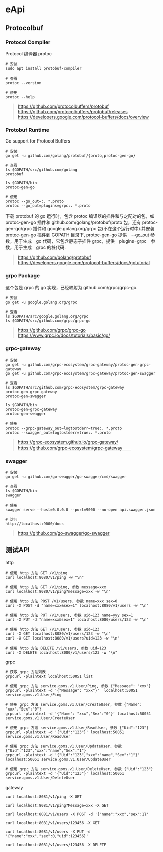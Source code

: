 # eApi




## Protocolbuf


### Protocol Compiler   

Protocol 编译器 protoc
 
```
# 安装
sudo apt install protobuf-compiler

# 查看
protoc --version

# 使用
protoc --help
```
>https://github.com/protocolbuffers/protobuf  
https://github.com/protocolbuffers/protobuf/releases  
https://developers.google.com/protocol-buffers/docs/overview 

### Protobuf Runtime
Go support for Protocol Buffers

```
# 安装
go get -u github.com/golang/protobuf/{proto,protoc-gen-go}

# 查看
ls $GOPATH/src/github.com/golang
protobuf

ls $GOPATH/bin
protoc-gen-go

# 使用
protoc --go_out=:. *.proto
protoc --go_out=plugins=grpc:. *.proto
```
下载 protobuf 的 go 运行时，包含 protoc 编译器的插件和与之配对的包，如 protoc-gen-go 插件和 github.com/golang/protobuf/proto 包，还有 protoc-gen-go/grpc 插件和 google.golang.org/grpc 包(不在这个运行时中).并安装 protoc-gen-go 插件到 GOPATH 目录下, protoc-gen-go 提供　--go_out 参数，用于生成　go 代码，它包含静态子插件 grpc，提供　plugins=grpc　参数，用于生成　grpc 的桩代码.   

>https://github.com/golang/protobuf  
https://developers.google.com/protocol-buffers/docs/gotutorial  

### grpc Package 

这个包是 grpc 的 go 实现，已经映射为 github.com/grpc/grpc-go.

```
# 安装
go get -u google.golang.org/grpc

# 查看
ls $GOPATH/src/google.golang.org/grpc
ls $GOPATH/src/github.com/grpc/grpc-go
```

>https://github.com/grpc/grpc-go  
https://www.grpc.io/docs/tutorials/basic/go/   


### grpc-gateway

```
# 安装
go get -u github.com/grpc-ecosystem/grpc-gateway/protoc-gen-grpc-gateway
go get -u github.com/grpc-ecosystem/grpc-gateway/protoc-gen-swagger

# 查看
ls $GOPATH/src/github.com/grpc-ecosystem/grpc-gateway
protoc-gen-grpc-gateway
protoc-gen-swagger

ls $GOPATH/bin
protoc-gen-grpc-gateway
protoc-gen-swagger

# 使用
protoc --grpc-gateway_out=logtostderr=true:. *.proto
protoc --swagger_out=logtostderr=true:. *.proto
```

>https://grpc-ecosystem.github.io/grpc-gateway/  
https://github.com/grpc-ecosystem/grpc-gateway　　


### swagger  

```
# 安装
go get -u github.com/go-swagger/go-swagger/cmd/swagger

# 查看
ls $GOPATH/bin
swagger

# 使用
swagger serve --host=0.0.0.0 --port=9000 --no-open api.swagger.json

# 访问
http://localhost:9000/docs
```

>https://github.com/go-swagger/go-swagger  

## 测试API

http
```
# 使用 http 方法 GET /v1/ping
curl localhost:8080/v1/ping -w "\n"

# 使用 http 方法 GET /v1/ping, 参数 message=xxx
curl localhost:8080/v1/ping?message=xxx -w "\n"

# 使用 http 方法 POST /v1/users, 参数 name=xxx sex=0
curl -X POST -d "name=xxx&sex=1" localhost:8080/v1/users -w "\n"

# 使用 http 方法 PUT /v1/users, 参数 uid=123 name=yyy sex=1
curl -X PUT -d "name=xxx&sex=1" localhost:8080/users/123 -w "\n"

# 使用 http 方法 GET /v1/users, 参数 uid=123
curl -X GET localhost:8080/v1/users/123 -w "\n"
curl -X GET localhost:8080/v1/users?uid=123 -w "\n"

# 使用 http 方法 DELETE /v1/users, 参数 uid=123
curl -X DELETE localhost:8080/v1/users/123 -w "\n" 
```

grpc
```
# 获取 grpc 方法列表
grpcurl -plaintext localhost:50051 list

# 使用 grpc 方法 service.goms.v1.User/Ping, 参数 {"Message": "xxx"}
grpcurl -plaintext -d '{"Message": "xxx"}'  localhost:50051 service.goms.v1.User/Ping

# 使用 grpc 方法 service.goms.v1.User/CreateUser, 参数 {"Name": "xxx","Sex":"0"}
grpcurl -plaintext -d '{"Name": "xxx","Sex":"0"}' localhost:50051 service.goms.v1.User/CreateUser

# 使用 grpc 方法 service.goms.v1.User/ReadUser, 参数 {"Uid":"123"}
grpcurl -plaintext -d '{"Uid":"123"}' localhost:50051 service.goms.v1.User/ReadUser

# 使用 grpc 方法 service.goms.v1.User/UpdateUser, 参数 {"Uid":"123","xxx":"name","Sex":"1"} 
grpcurl -plaintext -d '{"Uid":"123","xxx":"name","Sex":"1"}' localhost:50051 service.goms.v1.User/UpdateUser

# 使用 grpc 方法 service.goms.v1.User/DeleteUser, 参数 {"Uid":"123"}
grpcurl -plaintext -d '{"Uid":"123"}' localhost:50051 service.goms.v1.User/DeleteUser
```

gateway
```
curl localhost:8081/v1/ping -X GET

curl localhost:8081/v1/ping?Message=xxx -X GET

curl localhost:8081/v1/users -X POST -d '{"name":"xxx","sex":1}'

curl localhost:8081/v1/users/123456 -X GET

curl localhost:8081/v1/users -X PUT -d '{"name":"xxx","sex":0,"uid":123456}'

curl localhost:8081/v1/users/123456 -X DELETE 
```